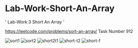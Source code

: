 # Lab-Work-Short-An-Array
' Lab-Work 3 Short An Array '

https://leetcode.com/problems/sort-an-array/ Task Number 912


![sort1](https://user-images.githubusercontent.com/45731507/103160714-6311e000-47e9-11eb-96ef-32beb963ca13.PNG)
![sort2](https://user-images.githubusercontent.com/45731507/103160715-63aa7680-47e9-11eb-992d-fdfe5217011e.PNG)
![short2t1](https://user-images.githubusercontent.com/45731507/103160716-64430d00-47e9-11eb-8d41-e5847963c2eb.PNG)
![short-t2](https://user-images.githubusercontent.com/45731507/103160717-64430d00-47e9-11eb-8a24-f17914b53540.PNG)
![short-f](https://user-images.githubusercontent.com/45731507/103160718-64430d00-47e9-11eb-93c9-e18c99ee0943.PNG)


